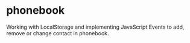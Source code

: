 # phonebook
Working with LocalStorage and implementing JavaScript Events to add, remove or change contact in phonebook.
